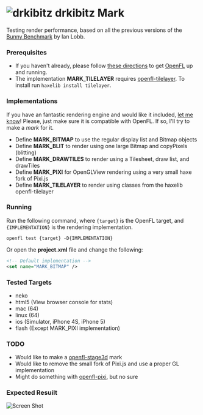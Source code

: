![drkibitz](https://raw.github.com/drkibitz/openfl-drkibitzmark/master/Assets/images/drkibitz48.png "drkibitz") drkibitz Mark
=========

Testing render performance, based on all the previous versions of the [Bunny Benchmark](http://blog.iainlobb.com/2010/11/display-list-vs-blitting-results.html) by Ian Lobb.

### Prerequisites

- If you haven't already, please follow [these directions](http://www.openfl.org/download/) to get [OpenFL](http://www.openfl.org/) up and running.
- The implementation **MARK_TILELAYER** requires [openfl-tilelayer](https://github.com/matthewswallace/openfl-tilelayer). To install run `haxelib install tilelayer`.

### Implementations

If you have an fantastic rendering engine and would like it included, [let me know](https://twitter.com/drkibitz)! Please, just make sure it is compatible with OpenFL. If so, I'll try to make a *mark* for it.

- Define **MARK_BITMAP** to use the regular display list and Bitmap objects
- Define **MARK_BLIT** to render using one large Bitmap and copyPixels (blitting)
- Define **MARK_DRAWTILES** to render using a Tilesheet, draw list, and drawTiles
- Define **MARK_PIXI** for OpenGLView rendering using a very small haxe fork of Pixi.js
- Define **MARK_TILELAYER** to render using classes from the haxelib openfl-tilelayer

### Running

Run the following command, where `{target}` is the OpenFL target, and `{IMPLEMENTATION}` is the rendering implementation.

```shell
openfl test {target} -D{IMPLEMENTATION}
```

Or open the **project.xml** file and change the following:

```xml
<!-- Default implementation -->
<set name="MARK_BITMAP" />
```
### Tested Targets

- neko
- html5 (View browser console for stats)
- mac (64)
- linux (64)
- ios (Simulator, iPhone 4S, iPhone 5)
- flash (Except MARK_PIXI implementation)

### TODO

- Would like to make a [openfl-stage3d](https://github.com/wighawag/openfl-stage3d) mark
- Would like to remove the small fork of Pixi.js and use a proper GL implementation
- Might do something with [openfl-pixi](https://github.com/openfl/openfl-pixi), but no sure

### Expected Resuilt

![Screen Shot](https://raw.github.com/drkibitz/openfl-drkibitzmark/master/screenshot.png "Screen Shot")
